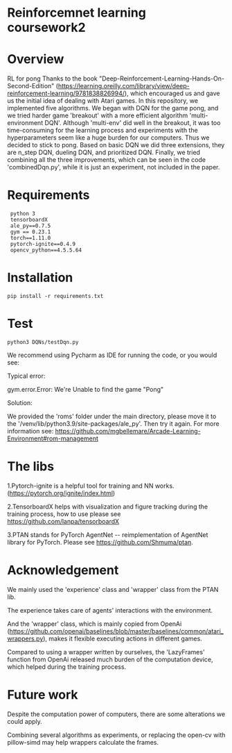 # Reinforcemnet learning coursework2
# Overview
RL for pong
Thanks to the book "Deep-Reinforcement-Learning-Hands-On-Second-Edition" (https://learning.oreilly.com/library/view/deep-reinforcement-learning/9781838826994/), which encouraged us and gave us the initial idea of dealing with Atari games.
In this repository, we implemented five algorithms.
We began with DQN for the game pong, and we tried harder game 'breakout' with a more efficient algorithm 'multi-environment DQN'. Although 'multi-env' did well in the breakout, it was too time-consuming for the learning process and experiments with the hyperparameters seem like a huge burden for our computers. Thus we decided to stick to pong. Based on basic DQN we did three extensions, they are n_step DQN, dueling DQN, and prioritized DQN. Finally, we tried combining all the three improvements, which can be seen in the code 'combinedDqn.py', while it is just an experiment, not included in the paper.

# Requirements
     python 3
     tensorboardX
     ale_py==0.7.5
     gym == 0.23.1
     torch==1.11.0
     pytorch-ignite==0.4.9
     opencv_python==4.5.5.64
    
# Installation
    pip install -r requirements.txt

# Test
    python3 DQNs/testDqn.py

We recommend using Pycharm as IDE for running the code, or you would see:


Typical error:

gym.error.Error: We're Unable to find the game "Pong"

Solution:

We provided the 'roms' folder under the main directory, please move it to the '/venv/lib/python3.9/site-packages/ale_py'. Then try it again.
For more information see: https://github.com/mgbellemare/Arcade-Learning-Environment#rom-management

# The libs
1.Pytorch-ignite is a helpful tool for training and NN works.(https://pytorch.org/ignite/index.html)

2.TensorboardX helps with visualization and figure tracking during the training process, how to use please see https://github.com/lanpa/tensorboardX

3.PTAN stands for PyTorch AgentNet -- reimplementation of AgentNet library for PyTorch. Please see https://github.com/Shmuma/ptan.


# Acknowledgement
We mainly used the 'experience' class and 'wrapper' class from the PTAN lib. 

The experience takes care of agents' interactions with the environment.

And the 'wrapper' class, which is mainly copied from OpenAi (https://github.com/openai/baselines/blob/master/baselines/common/atari_wrappers.py), makes it flexible executing actions in different games.

Compared to using a wrapper written by ourselves, the 'LazyFrames' function from OpenAi released much burden of the computation device, which helped during the training process. 

# Future work
Despite the computation power of computers, there are some alterations we could apply.

Combining several algorithms as experiments, or replacing the open-cv with pillow-simd may help wrappers calculate the frames.  


